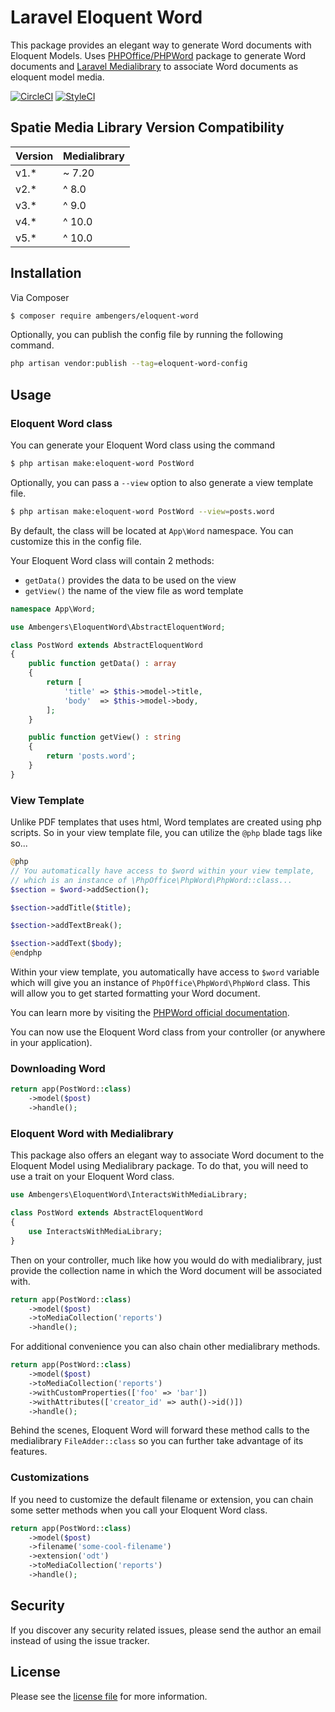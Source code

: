# Laravel Eloquent Word
This package provides an elegant way to generate Word documents with Eloquent Models.
Uses [PHPOffice/PHPWord](https://github.com/PHPOffice/PHPWord) package to generate Word documents and [Laravel Medialibrary](https://github.com/spatie/laravel-medialibrary) to associate Word documents as eloquent model media.

[![CircleCI](https://circleci.com/gh/ambengers/eloquent-word/tree/master.svg?style=svg)](https://circleci.com/gh/ambengers/eloquent-word/tree/master)
[![StyleCI](https://github.styleci.io/repos/419560299/shield?branch=master)](https://github.styleci.io/repos/419560299?branch=master)

## Spatie Media Library Version Compatibility

| Version | Medialibrary |
|:--------|:-------------|
| v1.*    |~ 7.20        |
| v2.*    |^ 8.0         |
| v3.*    |^ 9.0         |
| v4.*    |^ 10.0        |
| v5.*    |^ 10.0        |

## Installation

Via Composer

``` bash
$ composer require ambengers/eloquent-word
```

Optionally, you can publish the config file by running the following command.
``` bash
php artisan vendor:publish --tag=eloquent-word-config
```

## Usage

### Eloquent Word class

You can generate your Eloquent Word class using the command
``` bash
$ php artisan make:eloquent-word PostWord
```
Optionally, you can pass a `--view` option to also generate a view template file.
``` bash
$ php artisan make:eloquent-word PostWord --view=posts.word
```
By default, the class will be located at `App\Word` namespace. You can customize this in the config file.

Your Eloquent Word class will contain 2 methods:
 - `getData()` provides the data to be used on the view
 - `getView()` the name of the view file as word template

``` php
namespace App\Word;

use Ambengers\EloquentWord\AbstractEloquentWord;

class PostWord extends AbstractEloquentWord
{
    public function getData() : array
    {
        return [
            'title' => $this->model->title,
            'body'  => $this->model->body,
        ];
    }

    public function getView() : string
    {
        return 'posts.word';
    }
}
```

### View Template

Unlike PDF templates that uses html, Word templates are created using php scripts. So in your view template file, you can utilize the `@php` blade tags like so...

```php
@php
// You automatically have access to $word within your view template,
// which is an instance of \PhpOffice\PhpWord\PhpWord::class...
$section = $word->addSection();

$section->addTitle($title);

$section->addTextBreak();

$section->addText($body);
@endphp
```
Within your view template, you automatically have access to `$word` variable which will give you an instance of `PhpOffice\PhpWord\PhpWord` class. This will allow you to get started formatting your Word document.

You can learn more by visiting the [PHPWord official documentation](https://phpword.readthedocs.io/en/latest/).

You can now use the Eloquent Word class from your controller (or anywhere in your application).

### Downloading Word

``` php
return app(PostWord::class)
    ->model($post)
    ->handle();
```

### Eloquent Word with Medialibrary

This package also offers an elegant way to associate Word document to the Eloquent Model using Medialibrary package.
To do that, you will need to use a trait on your Eloquent Word class.

``` php
use Ambengers\EloquentWord\InteractsWithMediaLibrary;

class PostWord extends AbstractEloquentWord
{
    use InteractsWithMediaLibrary;
}
```

Then on your controller, much like how you would do with medialibrary, just provide the collection name in which the Word document will be associated with.

``` php
return app(PostWord::class)
    ->model($post)
    ->toMediaCollection('reports')
    ->handle();
```

For additional convenience you can also chain other medialibrary methods.

``` php
return app(PostWord::class)
    ->model($post)
    ->toMediaCollection('reports')
    ->withCustomProperties(['foo' => 'bar'])
    ->withAttributes(['creator_id' => auth()->id()])
    ->handle();
```

Behind the scenes, Eloquent Word will forward these method calls to the medialibrary `FileAdder::class` so you can further take advantage of its features.

### Customizations

If you need to customize the default filename or extension, you can chain some setter methods when you call your Eloquent Word class.

``` php
return app(PostWord::class)
    ->model($post)
    ->filename('some-cool-filename')
    ->extension('odt')
    ->toMediaCollection('reports')
    ->handle();
```

## Security

If you discover any security related issues, please send the author an email instead of using the issue tracker.

## License

Please see the [license file](license.md) for more information.

